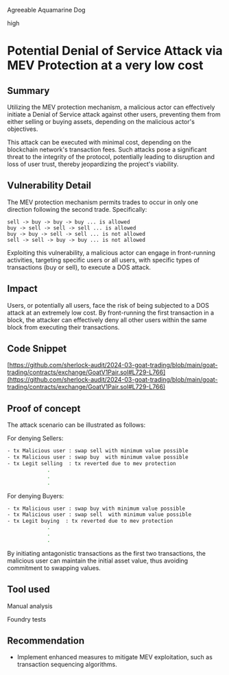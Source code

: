 Agreeable Aquamarine Dog

high

# Potential Denial of Service Attack via MEV Protection at a very low cost

## Summary

Utilizing the MEV protection mechanism, a malicious actor can effectively initiate a Denial of Service attack against other users, preventing them from either selling or buying assets, depending on the malicious actor's objectives. 

This attack can be executed with minimal cost, depending on the blockchain network's transaction fees. Such attacks pose a significant threat to the integrity of the protocol, potentially leading to disruption and loss of user trust, thereby jeopardizing the project's viability.

## Vulnerability Detail
The MEV protection mechanism permits trades to occur in only one direction following the second trade. Specifically:

    sell -> buy -> buy -> buy ... is allowed
    buy -> sell -> sell -> sell ... is allowed
    buy -> buy -> sell -> sell ... is not allowed
    sell -> sell -> buy -> buy ... is not allowed

Exploiting this vulnerability, a malicious actor can engage in front-running activities, targeting specific users or all users, with specific types of transactions (buy or sell), to execute a DOS attack.
## Impact
Users, or potentially all users, face the risk of being subjected to a DOS attack at an extremely low cost. By front-running the first transaction in a block, the attacker can effectively deny all other users within the same block from executing their transactions.


## Code Snippet
[https://github.com/sherlock-audit/2024-03-goat-trading/blob/main/goat-trading/contracts/exchange/GoatV1Pair.sol#L729-L766](https://github.com/sherlock-audit/2024-03-goat-trading/blob/main/goat-trading/contracts/exchange/GoatV1Pair.sol#L729-L766)

## Proof of concept

The attack scenario can be illustrated as follows:

For denying Sellers:
```bash
- tx Malicious user : swap sell with minimum value possible
- tx Malicious user : swap buy  with minimum value possible
- tx Legit selling  : tx reverted due to mev protection
             .
             .
             .
```

For denying Buyers:
```bash
- tx Malicious user : swap buy with minimum value possible
- tx Malicious user : swap sell  with minimum value possible
- tx Legit buying  : tx reverted due to mev protection
             .
             .
             .
```

By initiating antagonistic transactions as the first two transactions, the malicious user can maintain the initial asset value, thus avoiding commitment to swapping values.

## Tool used

Manual analysis

Foundry tests

## Recommendation

*   Implement enhanced measures to mitigate MEV exploitation, such as transaction sequencing algorithms.